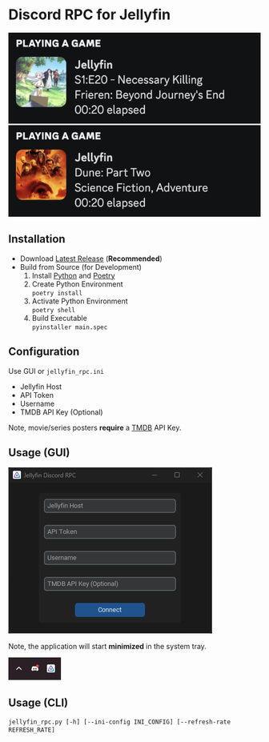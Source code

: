 # Discord RPC for Jellyfin
![jellyfin_rpc_series](images/jellyfin_rpc_series.png)
![jellyfin_rpc_movie](images/jellyfin_rpc_movie.png)

## Installation
- Download [Latest Release](https://github.com/kennethsible/jellyfin-rpc/releases) (**Recommended**)
- Build from Source (for Development)
   1. Install [Python](https://www.python.org/downloads/) and [Poetry](https://python-poetry.org/docs/#installation)
   2. Create Python Environment<br>`poetry install`
   3.  Activate Python Environment<br>`poetry shell`
   4.  Build Executable<br>`pyinstaller main.spec`

## Configuration
Use GUI or `jellyfin_rpc.ini`
- Jellyfin Host
- API Token
- Username
- TMDB API Key (Optional)

Note, movie/series posters **require** a [TMDB](https://www.themoviedb.org/?language=en-US) API Key.

## Usage (GUI)
![jellyfin_rpc_gui](images/jellyfin_rpc_gui.png)

Note, the application will start **minimized** in the system tray.

![jellyfin_rpc_ico](images/jellyfin_rpc_ico.png)

## Usage (CLI)
```
jellyfin_rpc.py [-h] [--ini-config INI_CONFIG] [--refresh-rate REFRESH_RATE]
```
